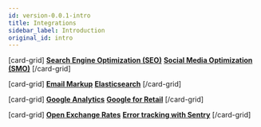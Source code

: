 ```yaml
---
id: version-0.0.1-intro
title: Integrations
sidebar_label: Introduction
original_id: intro
---
```


[card-grid]
[**Search Engine Optimization (SEO)**](/docs/integrations/seo)
[**Social Media Optimization (SMO)**](/docs/integrations/smo)
[/card-grid]

[card-grid]
[**Email Markup**](/docs/integrations/email-markup)
[**Elasticsearch**](/docs/integrations/elasticsearch)
[/card-grid]

[card-grid]
[**Google Analytics**](/docs/integrations/googleanalytics)
[**Google for Retail**](/docs/integrations/googleforretail)
[/card-grid]

[card-grid]
[**Open Exchange Rates**](/docs/integrations/openexchangerates)
[**Error tracking with Sentry**](/docs/integrations/sentry)
[/card-grid]